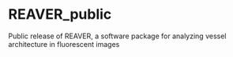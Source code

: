 # REAVER_public
Public release of REAVER, a software package for analyzing vessel architecture in fluorescent images
